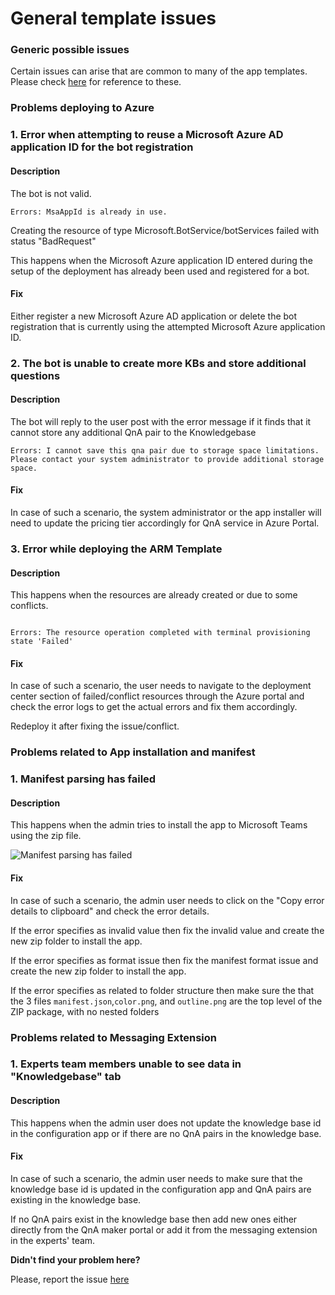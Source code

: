 # General template issues

### **Generic possible issues**

Certain issues can arise that are common to many of the app templates. Please check [here](https://github.com/OfficeDev/microsoft-teams-stickers-app/wiki/Troubleshooting) for reference to these.
  
### **Problems deploying to Azure**

### **1. Error when attempting to reuse a Microsoft Azure AD application ID for the bot registration**

#### Description

The bot is not valid.

```
Errors: MsaAppId is already in use.
```

Creating the resource of type Microsoft.BotService/botServices failed with status "BadRequest"

This happens when the Microsoft Azure application ID entered during the setup of the deployment has already been used and registered for a bot.

#### Fix

Either register a new Microsoft Azure AD application or delete the bot registration that is currently using the attempted Microsoft Azure application ID.

### **2. The bot is unable to create more KBs and store additional questions**

#### Description

The bot will reply to the user post with the error message if it finds that it cannot store any additional QnA pair to the Knowledgebase

```
Errors: I cannot save this qna pair due to storage space limitations. Please contact your system administrator to provide additional storage space.
```

#### Fix

In case of such a scenario, the system administrator or the app installer will need to update the pricing tier accordingly for QnA service in Azure Portal.

### **3. Error while deploying the ARM Template**

#### Description

This happens when the resources are already created or due to some conflicts.
```

Errors: The resource operation completed with terminal provisioning state 'Failed'

```
#### Fix

In case of such a scenario, the user needs to navigate to the deployment center section of failed/conflict resources through the Azure portal and check the error logs to get the actual errors and fix them accordingly.

Redeploy it after fixing the issue/conflict.

### **Problems related to App installation and manifest**
### **1. Manifest parsing has failed**

#### Description

This happens when the admin tries to install the app to Microsoft Teams using the zip file.

![Manifest parsing has failed](https://github.com/OfficeDev/microsoft-teams-apps-faqplus/wiki/Images/manifest_parsing_failed.png)

#### Fix

In case of such a scenario, the admin user needs to click on the "Copy error details to clipboard" and check the error details.

If the error specifies as invalid value then fix the invalid value and create the new zip folder to install the app.

If the error specifies as format issue then fix the manifest format issue and create the new zip folder to install the app.

If the error specifies as related to folder structure then make sure the that the 3 files `manifest.json`,`color.png`, and `outline.png` are the top level of the ZIP package, with no nested folders

### **Problems related to Messaging Extension**
### **1. Experts team members unable to see data in "Knowledgebase" tab**

#### Description

This happens when the admin user does not update the knowledge base id in the configuration app or if there are no QnA pairs in the knowledge base.

#### Fix

In case of such a scenario, the admin user needs to make sure that the knowledge base id is updated in the configuration app and QnA pairs are existing in the knowledge base.

If no QnA pairs exist in the knowledge base then add new ones either directly from the QnA maker portal or add it from the messaging extension in the experts' team.

**Didn't find your problem here?**

Please, report the issue [here](https://github.com/OfficeDev/microsoft-teams-apps-faqplus/issues/new)